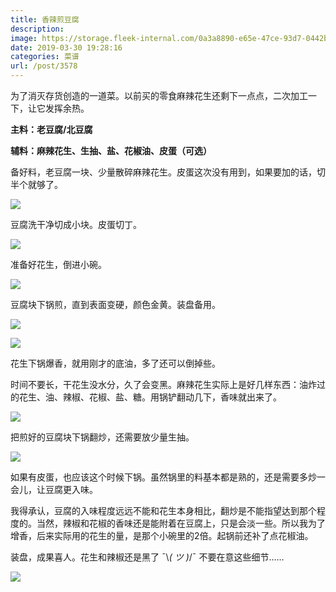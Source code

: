 ```yaml
---
title: 香辣煎豆腐
description: 
image: https://storage.fleek-internal.com/0a3a8890-e65e-47ce-93d7-0442b9209d38-bucket/blog/posts/2019-03/2019-03-30%2018.41.26.jpg
date: 2019-03-30 19:28:16
categories: 菜谱
url: /post/3578
---
```


为了消灭存货创造的一道菜。以前买的零食麻辣花生还剩下一点点，二次加工一下，让它发挥余热。

**主料：老豆腐/北豆腐**

**辅料：麻辣花生、生抽、盐、花椒油、皮蛋（可选）**

备好料，老豆腐一块、少量散碎麻辣花生。皮蛋这次没有用到，如果要加的话，切半个就够了。

![](https://storage.fleek-internal.com/0a3a8890-e65e-47ce-93d7-0442b9209d38-bucket/blog/posts/2019-03/2019-03-30%2015.10.59-2.jpg)

豆腐洗干净切成小块。皮蛋切丁。

![](https://storage.fleek-internal.com/0a3a8890-e65e-47ce-93d7-0442b9209d38-bucket/blog/posts/2019-03/2019-03-30%2015.13.16-1.jpg)

准备好花生，倒进小碗。

![](https://storage.fleek-internal.com/0a3a8890-e65e-47ce-93d7-0442b9209d38-bucket/blog/posts/2019-03/2019-03-30%2018.20.06.jpg)

豆腐块下锅煎，直到表面变硬，颜色金黄。装盘备用。

![](https://storage.fleek-internal.com/0a3a8890-e65e-47ce-93d7-0442b9209d38-bucket/blog/posts/2019-03/2019-03-30%2017.33.13-1.jpg)

![](https://storage.fleek-internal.com/0a3a8890-e65e-47ce-93d7-0442b9209d38-bucket/blog/posts/2019-03/2019-03-30%2017.42.27-1.jpg)

花生下锅爆香，就用刚才的底油，多了还可以倒掉些。

时间不要长，干花生没水分，久了会变黑。麻辣花生实际上是好几样东西：油炸过的花生、油、辣椒、花椒、盐、糖。用锅铲翻动几下，香味就出来了。

![](https://storage.fleek-internal.com/0a3a8890-e65e-47ce-93d7-0442b9209d38-bucket/blog/posts/2019-03/2019-03-30%2018.20.33.jpg)

把煎好的豆腐块下锅翻炒，还需要放少量生抽。

![](https://storage.fleek-internal.com/0a3a8890-e65e-47ce-93d7-0442b9209d38-bucket/blog/posts/2019-03/2019-03-30%2018.26.47.jpg)

如果有皮蛋，也应该这个时候下锅。虽然锅里的料基本都是熟的，还是需要多炒一会儿，让豆腐更入味。

我得承认，豆腐的入味程度远远不能和花生本身相比，翻炒是不能指望达到那个程度的。当然，辣椒和花椒的香味还是能附着在豆腐上，只是会淡一些。所以我为了增香，后来实际用的花生的量，是那个小碗里的2倍。起锅前还补了点花椒油。

装盘，成果喜人。花生和辣椒还是黑了 ¯\\_( ツ )_/¯ 不要在意这些细节……

![](https://storage.fleek-internal.com/0a3a8890-e65e-47ce-93d7-0442b9209d38-bucket/blog/posts/2019-03/2019-03-30%2018.41.26.jpg)

